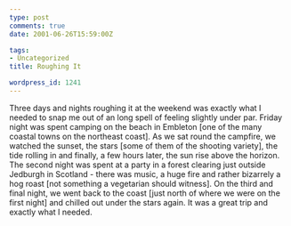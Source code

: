 ```yaml
---
type: post
comments: true
date: 2001-06-26T15:59:00Z

tags:
- Uncategorized
title: Roughing It

wordpress_id: 1241
---
```


Three days and nights roughing it at the weekend was exactly what I needed to snap me out of an long spell of feeling slightly under par.  Friday night was spent camping on the beach in Embleton [one of the many coastal towns on the northeast coast]. As we sat round the campfire, we watched the sunset, the stars [some of them of the shooting variety], the tide rolling in and finally, a few hours later, the sun rise above the  horizon. The second night was spent at a party in a forest clearing just outside Jedburgh in Scotland - there was music, a huge fire and rather bizarrely a hog roast [not something a vegetarian should witness]. On the third and final night, we went back to the coast [just north of where we were on the first night] and chilled out under the stars again. It was a great trip and exactly what I needed. 
